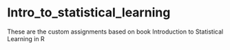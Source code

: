 # Intro_to_statistical_learning
These are the custom assignments based on book Introduction to Statistical Learning in R
